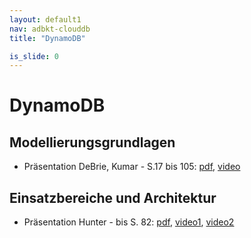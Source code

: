 ```yaml
---
layout: default1
nav: adbkt-clouddb
title: "DynamoDB"

is_slide: 0
---
```

# DynamoDB
## Modellierungsgrundlagen
- Präsentation DeBrie, Kumar - S.17 bis 105:
[pdf](https://d1.awsstatic.com/events/Summits/reinvent2022/DAT320_Deploy-modern-and-effective-data-models-with-Amazon-DynamoDB.pdf),
[video](https://youtu.be/SC-YAPgJpms?list=PL9rvxJNs9la4FbZENFe9tdE5Wj55wkRxn)

## Einsatzbereiche und Architektur
- Präsentation Hunter - bis S. 82: 
[pdf](https://pages.awscloud.com/rs/112-TZM-766/images/DMWQ1D4S1T1%20Building%20modern_%20high%20performance%20applications%20at%20any%20scale%20with%20Amazon%20DynamoDB%20Part%201%20and%202%20(1).pdf), 
[video1](https://youtu.be/ummOosOW4lE),
[video2](https://youtu.be/0iGR8GnIItQ)

